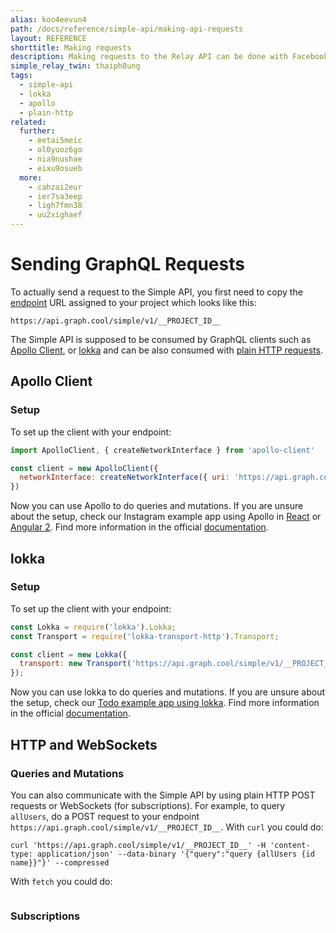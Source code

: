 ```yaml
---
alias: koo4eevun4
path: /docs/reference/simple-api/making-api-requests
layout: REFERENCE
shorttitle: Making requests
description: Making requests to the Relay API can be done with Facebook's GraphQL client Relay or any other GraphQL client such as Apollo, Lokka or plain http.
simple_relay_twin: thaiph8ung
tags:
  - simple-api
  - lokka
  - apollo
  - plain-http
related:
  further:
    - eetai5meic
    - ol0yuoz6go
    - nia9nushae
    - eixu9osueb
  more:
    - cahzai2eur
    - ier7sa3eep
    - ligh7fmn38
    - uu2xighaef
---
```


# Sending GraphQL Requests

To actually send a request to the Simple API, you first need to copy the [endpoint](!alias-yahph3foch#project-endpoints) URL assigned to your project which looks like this:

`https://api.graph.cool/simple/v1/__PROJECT_ID__`


The Simple API is supposed to be consumed by GraphQL clients such as [Apollo Client](#apollo-client), or [lokka](#lokka) and can be also consumed with [plain HTTP requests](#curl).

## Apollo Client

### Setup

To set up the client with your endpoint:

```javascript
import ApolloClient, { createNetworkInterface } from 'apollo-client'

const client = new ApolloClient({
  networkInterface: createNetworkInterface({ uri: 'https://api.graph.cool/simple/v1/__PROJECT_ID__' }),
})
```

Now you can use Apollo to do queries and mutations. If you are unsure about the setup, check our Instagram example app using Apollo in [React](https://github.com/graphcool-examples/react-graphql/tree/master/quickstart-with-apollo) or [Angular 2](https://github.com/graphcool-examples/angular-graphql/tree/master/quickstart-with-apollo). Find more information in the official [documentation](http://dev.apollodata.com/).

## lokka

### Setup

To set up the client with your endpoint:

```javascript
const Lokka = require('lokka').Lokka;
const Transport = require('lokka-transport-http').Transport;

const client = new Lokka({
  transport: new Transport('https://api.graph.cool/simple/v1/__PROJECT_ID__')
});
```

Now you can use lokka to do queries and mutations. If you are unsure about the setup, check our [Todo example app using lokka](https://github.com/graphcool-examples/react-graphql/tree/master/quickstart-with-lokka-and-mobx). Find more information in the official [documentation](https://github.com/kadirahq/lokka/blob/master/README.md).

## HTTP and WebSockets

### Queries and Mutations

You can also communicate with the Simple API by using plain HTTP POST requests or WebSockets (for subscriptions). For example, to query `allUsers`, do a POST request to your endpoint `https://api.graph.cool/simple/v1/__PROJECT_ID__`. With `curl` you could do:

```
curl 'https://api.graph.cool/simple/v1/__PROJECT_ID__' -H 'content-type: application/json' --data-binary '{"query":"query {allUsers {id name}}"}' --compressed
```

With `fetch` you could do:

```
```

### Subscriptions

